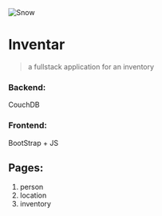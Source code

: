   <div>
    <img src="https://picsum.photos/id/17/1200/300" alt="Snow" title="modernization!">
  </div>

# Inventar
> a fullstack application for an inventory 

### Backend: 
CouchDB

### Frontend:
BootStrap + JS

## Pages:
1. person
2. location
3. inventory
